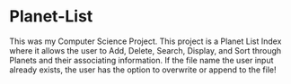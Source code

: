 # Planet-List

This was my Computer Science Project. This project is a Planet List Index where it allows the user to Add, Delete, Search, Display, and Sort through Planets and their associating information. If the file name the user input already exists, the user has the option to overwrite or append to the file!
